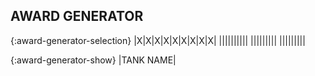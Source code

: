 
## AWARD GENERATOR

{:award-generator-selection}
|X|X|X|X|X|X|X|X|X|
|<a onclick="singleStar();"><span class="awards-sprite a0-1"></span></a>|<a onclick="bronzeTank();"><span class="awards-sprite a1-1"></span></a>|<a onclick="combatMedal();"><span class="awards-sprite a2-1"></span></a>|<a onclick="shiningSword();"><span class="awards-sprite a3-1"></span></a>|<a onclick="defenderOfTruth();"><span class="awards-sprite a4-3"></span></a>|<a onclick="bronzeCup();"><span class="awards-sprite a5-1"></span></a>|<a onclick="purpleHeart();"><span class="awards-sprite a6-1"></span></a>|<a onclick="warCorrespondent();"><span class="awards-sprite a7-1"></span></a>|<a onclick="lightBulb();"><span class="awards-sprite a8-1"></span></a>|
|<a onclick="doubleStar();"><span class="awards-sprite a0-2"></span></a>|<a onclick="silverTank();"><span class="awards-sprite a1-2"></span></a>|<a onclick="battleMedal();"><span class="awards-sprite a2-2"></span></a>|<a onclick="batteredSword();"><span class="awards-sprite a3-2"></span></a>|<a onclick="defenderOfTruth();"><span class="awards-sprite a4-3"></span></a>|<a onclick="silverCup();"><span class="awards-sprite a5-2"></span></a>|<a onclick="purpleHeart();"><span class="awards-sprite a6-1"></span></a>|<a onclick="warCorrespondent();"><span class="awards-sprite a7-1"></span></a>|<a onclick="lightBulb();"><span class="awards-sprite a8-1"></span></a>
|<a onclick="tripleStar();"><span class="awards-sprite a0-3"></span></a>|<a onclick="goldTank();"><span class="awards-sprite a1-3"></span></a>|<a onclick="heroicMedal();"><span class="awards-sprite a2-3"></span></a>|<a onclick="rustySword();"><span class="awards-sprite a3-3"></span></a>|<a onclick="defenderOfTruth();"><span class="awards-sprite a4-3"></span></a>|<a onclick="goldCup();"><span class="awards-sprite a5-3"></span></a>|<a onclick="purpleHeart();"><span class="awards-sprite a6-1"></span></a>|<a onclick="warCorrespondent();"><span class="awards-sprite a7-1"></span></a>|<a onclick="lightBulb();"><span class="awards-sprite a8-1"></span></a>

{:award-generator-show}
|<span class="red">TANK NAME</span><span class="awards-container"><span id="awards-sprite award-generator-0"></span><span id="awards-sprite award-generator-1"></span><span id="awards-sprite award-generator-2"></span><span id="awards-sprite award-generator-3"></span><span id="awards-sprite award-generator-4"><span id="awards-sprite award-generator-5"></span><span id="awards-sprite award-generator-6"></span><span id="awards-sprite award-generator-7"></span><span id="awards-sprite award-generator-8"></span></span>|
